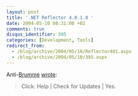 ```yaml
---
layout: post
title: '.NET Reflector 4.0.1.0 '
date: 2004-05-10 08:31:00 +02
comments: true
disqus_identifier: 395
categories: [Development, Tools]
redirect_from:
  - /blog/archive/2004/05/10/Reflector401.aspx
  - /blog/archive/2004/05/10/395.aspx
---
```


Anti-[Brumme](http://blogs.msdn.com/cbrumme/) [wrote](http://www.aisto.com/Roeder/Frontier/Default.aspx?PermaLink=23):

> Click: Help | Check for Updates | Yes.

